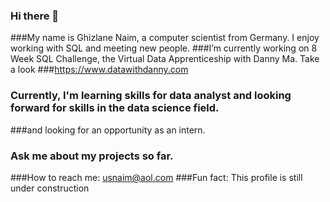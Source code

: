 ### Hi there 👋
###My name is Ghizlane Naim, a computer scientist from Germany. I enjoy working with SQL and meeting new people.
###I’m currently working on 8 Week SQL Challenge, the Virtual Data Apprenticeship with Danny Ma. Take a look ###https://www.datawithdanny.com
### Currently, I'm learning skills for data analyst and looking forward for skills in the data science field.
###and looking for an opportunity as an intern.
### Ask me about my projects so far.
###How to reach me: usnaim@aol.com
 ###Fun fact: This profile is still under construction




